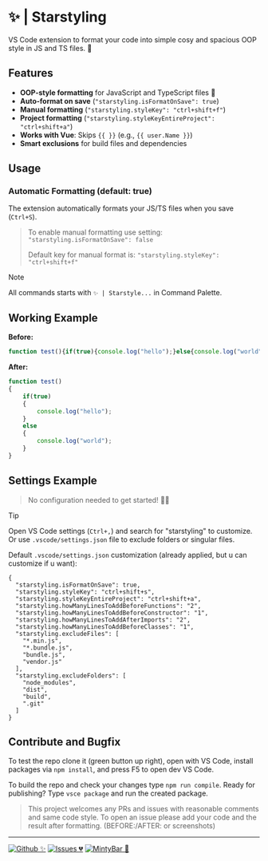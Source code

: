 # ✨ | Starstyling

VS Code extension to format your code into simple cosy and spacious OOP style in JS and TS files. 🍃

## Features

- **OOP-style formatting** for JavaScript and TypeScript files 🍃
- **Auto-format on save** (`"starstyling.isFormatOnSave": true`)
- **Manual formatting** (`"starstyling.styleKey": "ctrl+shift+f"`)
- **Project formatting** (`"starstyling.styleKeyEntireProject": "ctrl+shift+a"`)
- **Works with Vue**: Skips `{{ }}` (e.g., `{{ user.Name }}`)
- **Smart exclusions** for build files and dependencies

## Usage

### Automatic Formatting (default: true)
The extension automatically formats your JS/TS files when you save (`Ctrl+S`).
> To enable manual formatting use setting: `"starstyling.isFormatOnSave": false`
>
> Default key for manual format is: `"starstyling.styleKey": "ctrl+shift+f"`

> [!NOTE]  
> All commands starts with `✨ | Starstyle...` in Command Palette.


## Working Example

**Before:**
```javascript
function test(){if(true){console.log("hello");}else{console.log("world");}}
```

**After:**
```javascript
function test() 
{
    if(true) 
    {
        console.log("hello");
    } 
    else 
    {
        console.log("world");
    }
}
```

## Settings Example
> No configuration needed to get started! 🌿✨

> [!TIP]  
> Open VS Code settings (`Ctrl+,`) and search for "starstyling" to customize. Or use `.vscode/settings.json` file to exclude folders or singular files.

Default `.vscode/settings.json` customization (already applied, but u can customize if u want):
```
{
  "starstyling.isFormatOnSave": true,
  "starstyling.styleKey": "ctrl+shift+s",
  "starstyling.styleKeyEntireProject": "ctrl+shift+a",
  "starstyling.howManyLinesToAddBeforeFunctions": "2",
  "starstyling.howManyLinesToAddBeforeConstructor": "1",
  "starstyling.howManyLinesToAddAfterImports": "2",
  "starstyling.howManyLinesToAddBeforeClasses": "1",
  "starstyling.excludeFiles": [
    "*.min.js",
    "*.bundle.js",
    "bundle.js",
    "vendor.js"
  ],
  "starstyling.excludeFolders": [
    "node_modules",
    "dist",
    "build",
    ".git"
  ]
}
```

## Contribute and Bugfix
To test the repo clone it (green button up right), open with VS Code, install packages via `npm install`, and press F5 to open dev VS Code.

To build the repo and check your changes type `npm run compile`. Ready for publishing? Type `vsce package` and run the created package.

> This project welcomes any PRs and issues with reasonable comments and same code style. To open an issue please add your code and the result after formatting. (BEFORE:/AFTER: or screenshots)
___
  [![Github ✨](https://img.shields.io/badge/Github-9370DB?&style=for-the-badge&logo=github&logoColor=black)](https://github.com/limelight-mint/minty-starstyling)
  [![Issues 💔](https://img.shields.io/badge/Issues-9370DB?&style=for-the-badge&logo=github&logoColor=black)](https://github.com/limelight-mint/minty-starstyling/issues)
  [![MintyBar 🌺](https://img.shields.io/badge/MintyBar-Hub-9370DB?&style=for-the-badge&logo=google-chrome&logoColor=white)](https://minty.bar/)
